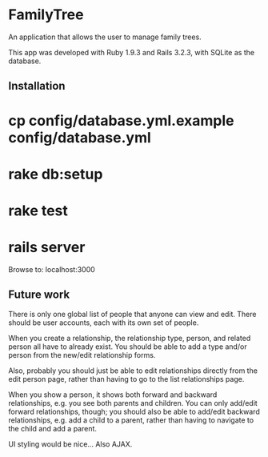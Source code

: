 FamilyTree
==========

An application that allows the user to manage family trees.

This app was developed with Ruby 1.9.3 and Rails 3.2.3, with SQLite as
the database.


Installation
------------

 # cp config/database.yml.example config/database.yml

 # rake db:setup

 # rake test

 # rails server

Browse to: localhost:3000


Future work
-----------

There is only one global list of people that anyone can view and edit.
There should be user accounts, each with its own set of people.

When you create a relationship, the relationship type, person, and
related person all have to already exist.  You should be able to add a
type and/or person from the new/edit relationship forms.

Also, probably you should just be able to edit relationships directly
from the edit person page, rather than having to go to the list
relationships page.

When you show a person, it shows both forward and backward
relationships, e.g. you see both parents and children.  You can only
add/edit forward relationships, though; you should also be able to
add/edit backward relationships, e.g. add a child to a parent, rather
than having to navigate to the child and add a parent.

UI styling would be nice...  Also AJAX.


